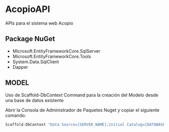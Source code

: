 # AcopioAPI

APIs para el sistema web Acopio

## Package NuGet

- Microsoft.EntityFrameworkCore.SqlServer
- Microsoft.EntityFrameworkCore.Tools
- System.Data.SqlClient
- Dapper

## MODEL

Uso de Scaffold-DbContext Command para la creación del Modelo desde una base de datos existente

Abrir la Consola de Administrador de Paquetes Nuget y copiar el siguiente comando:

```sh
Scaffold-DbContext "Data Source=[SERVER_NAME];Initial Catalog=[DATABASE_NAME]; Integrated Security=True; Trusted_Connection=True; TrustServerCertificate=True;" Microsoft.EntityFrameworkCore.SqlServer -OutputDir Models
```
